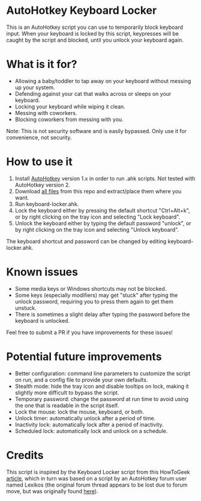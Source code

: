# AutoHotkey Keyboard Locker

This is an AutoHotkey script you can use to temporarily block keyboard input. When your keyboard is locked by this script, keypresses will be caught by the script and blocked, until you unlock your keyboard again.

# What is it for?

- Allowing a baby/toddler to tap away on your keyboard without messing up your system.
- Defending against your cat that walks across or sleeps on your keyboard.
- Locking your keyboard while wiping it clean.
- Messing with coworkers.
- Blocking coworkers from messing with you.

Note: This is not security software and is easily bypassed. Only use it for convenience, not security.

# How to use it

1) Install [AutoHotkey](https://www.autohotkey.com/) version 1.x in order to run .ahk scripts. Not tested with AutoHotkey version 2.
2) Download [all files](https://github.com/sophice/ahk-keyboard-locker/archive/refs/heads/main.zip) from this repo and extract/place them where you want.
3) Run keyboard-locker.ahk.
4) Lock the keyboard either by pressing the default shortcut "Ctrl+Alt+k", or by right clicking on the tray icon and selecting "Lock keyboard".
5) Unlock the keyboard either by typing the default password "unlock", or by right clicking on the tray icon and selecting "Unlock keyboard".

The keyboard shortcut and password can be changed by editing keyboard-locker.ahk.

# Known issues

- Some media keys or Windows shortcuts may not be blocked.
- Some keys (especially modifiers) may get "stuck" after typing the unlock password, requiring you to press them again to get them unstuck.
- There is sometimes a slight delay after typing the password before the keyboard is unlocked.

Feel free to submit a PR if you have improvements for these issues!

# Potential future improvements

- Better configuration: command line parameters to customize the script on run, and a config file to provide your own defaults.
- Stealth mode: hide the tray icon and disable tooltips on lock, making it slightly more difficult to bypass the script.
- Temporary password: change the password at run time to avoid using the one that is readable in the script itself.
- Lock the mouse: lock the mouse, keyboard, or both.
- Unlock timer: automatically unlock after a period of time.
- Inactivity lock: automatically lock after a period of inactivity.
- Scheduled lock: automatically lock and unlock on a schedule.

# Credits

This script is inspired by the Keyboard Locker script from this HowToGeek [article](https://www.howtogeek.com/howto/11570/disable-the-keyboard-with-a-keyboard-shortcut-in-windows/), which in turn was based on a script by an AutoHotkey forum user named Lexikos (the original forum thread appears to be lost due to forum move, but was originally found [here](http://www.autohotkey.com/forum/post-147849.html#147849)).
